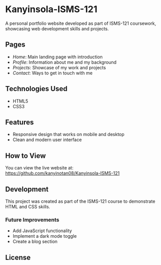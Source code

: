 # Kanyinsola-ISMS-121

A personal portfolio website developed as part of ISMS-121 coursework, showcasing web development skills and projects.

## Pages

- *Home*: Main landing page with introduction
- *Profile*: Information about me and my background
- *Projects*: Showcase of my work and projects
- *Contact*: Ways to get in touch with me

## Technologies Used

- HTML5
- CSS3

## Features

- Responsive design that works on mobile and desktop
- Clean and modern user interface

## How to View

You can view the live website at: https://github.com/kanyinotan08/Kanyinsola-ISMS-121

## Development

This project was created as part of the ISMS-121 course to demonstrate HTML and CSS skills.

### Future Improvements

- Add JavaScript functionality
- Implement a dark mode toggle
- Create a blog section

## License
